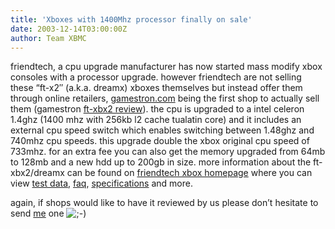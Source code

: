 ```yaml
---
title: 'Xboxes with 1400Mhz processor finally on sale'
date: 2003-12-14T03:00:00Z
author: Team XBMC
---
```

friendtech, a cpu upgrade manufacturer has now started mass modify xbox consoles with a processor upgrade. however friendtech are not selling these “ft-x2″ (a.k.a. dreamx) xboxes themselves but instead offer them through online retailers, [gamestron.com](http://www.gamestron.com/exbox.html) being the first shop to actually sell them (gamestron [ft-xbx2 review](http://www.gamestron.com/xboxftx2.html)). the cpu is upgraded to a intel celeron 1.4ghz (1400 mhz with 256kb l2 cache tualatin core) and it includes an external cpu speed switch which enables switching between 1.48ghz and 740mhz cpu speeds. this upgrade double the xbox original cpu speed of 733mhz. for an extra fee you can also get the memory upgraded from 64mb to 128mb and a new hdd up to 200gb in size. more information about the ft-xbx2/dreamx can be found on [friendtech xbox homepage](http://xbox.upgrade123.com) where you can view [test data](http://xbox.upgrade123.com/modules.php?name=content&pa=showpage&pid=7), [faq](http://upgrade123.com/html/faq/faq.php?list=all&amp;prog=game&amp;faqlang=en), [specifications](http://xbox.upgrade123.com/contentid-3.html) and more.

 again, if shops would like to have it reviewed by us please don’t hesitate to send [me](/cdn-cgi/l/email-protection#7c1b1d11190f08190e4d4b3c041e1304111918151d1f191208190e521f1311) one ![;-)](/images/blog/icon_wink.gif)

 